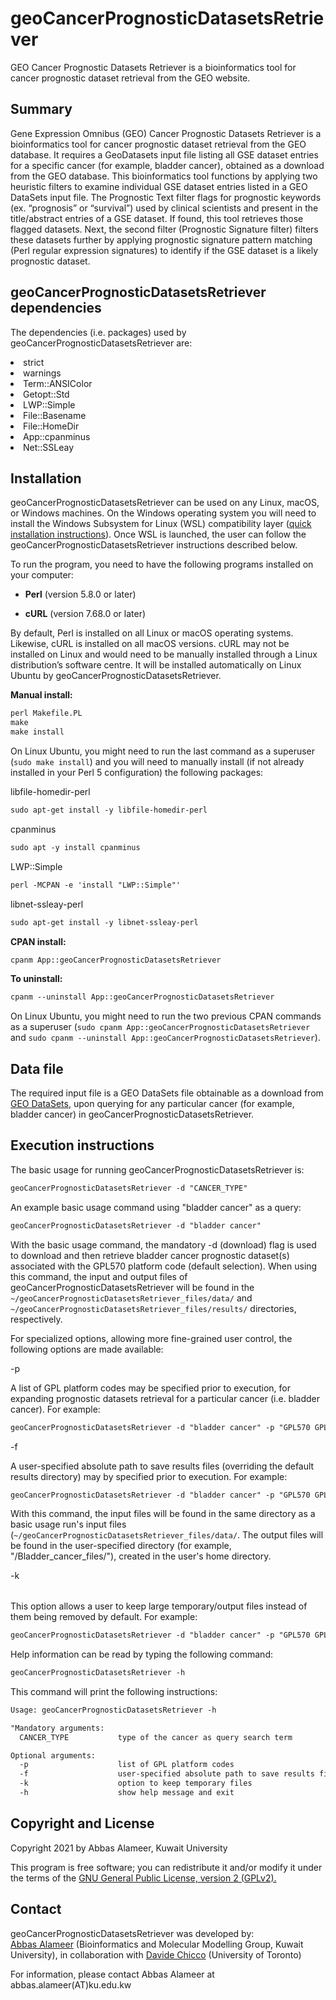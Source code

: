 # geoCancerPrognosticDatasetsRetriever
GEO Cancer Prognostic Datasets Retriever is a bioinformatics tool for cancer prognostic dataset retrieval from the GEO website.
## Summary
<p>Gene Expression Omnibus (GEO) Cancer Prognostic Datasets Retriever is a bioinformatics tool for cancer prognostic dataset retrieval from the GEO database. It requires a GeoDatasets input file listing all GSE dataset entries for a specific cancer (for example, bladder cancer), obtained as a download from the GEO database. This bioinformatics tool functions by applying two heuristic filters to examine individual GSE dataset entries listed in a GEO DataSets input file. The Prognostic Text filter flags for prognostic keywords (ex. “prognosis” or “survival”) used by clinical scientists and present in the title/abstract entries of a GSE dataset. If found, this tool retrieves those flagged datasets. Next, the second filter (Prognostic Signature filter) filters these datasets further by applying prognostic signature pattern matching (Perl regular expression signatures) to identify if the GSE dataset is a likely prognostic dataset.</p>

## geoCancerPrognosticDatasetsRetriever dependencies
The dependencies (i.e. packages) used by geoCancerPrognosticDatasetsRetriever are:

<li>strict</li>
<li>warnings</li>
<li>Term::ANSIColor</li>
<li>Getopt::Std</li>
<li>LWP::Simple</li>
<li>File::Basename</li>
<li>File::HomeDir</li>
<li>App::cpanminus</li>
<li>Net::SSLeay</li>


## Installation
geoCancerPrognosticDatasetsRetriever can be used on any Linux, macOS, or Windows machines. On the Windows operating system you will need to install the Windows Subsystem for Linux (WSL) compatibility layer (<a href="https://docs.microsoft.com/en-us/windows/wsl/install" target="_blank" rel="noopener noreferrer">quick installation instructions</a>). Once WSL is launched, the user can follow the geoCancerPrognosticDatasetsRetriever instructions described below.

To run the program, you need to have the following programs installed on your computer:

<p><ul><li><b>Perl</b> (version 5.8.0 or later)</li></ul></p>
<p><ul><li><b>cURL</b> (version 7.68.0 or later)</li></ul></p>
By default, Perl is installed on all Linux or macOS operating systems. Likewise, cURL is installed on all macOS versions. cURL may not be installed on Linux and would need to be manually installed through a Linux distribution’s software centre. It will be installed automatically on Linux Ubuntu by geoCancerPrognosticDatasetsRetriever.
<p></p>

<b>Manual install:</b>
```diff
perl Makefile.PL
make
make install
```

On Linux Ubuntu, you might need to run the last command as a superuser
(`sudo make install`) and you will need to manually install (if not
already installed in your Perl 5 configuration) the following packages:

libfile-homedir-perl

```diff
sudo apt-get install -y libfile-homedir-perl
```
cpanminus

```diff
sudo apt -y install cpanminus
```
LWP::Simple

```diff
perl -MCPAN -e 'install "LWP::Simple"'
```

libnet-ssleay-perl

```diff
sudo apt-get install -y libnet-ssleay-perl
```

<b>CPAN install:</b>

```diff
cpanm App::geoCancerPrognosticDatasetsRetriever
```

<b>To uninstall:</b>

```diff
cpanm --uninstall App::geoCancerPrognosticDatasetsRetriever
```
On Linux Ubuntu, you might need to run the two previous CPAN commands as a superuser (`sudo cpanm App::geoCancerPrognosticDatasetsRetriever` and `sudo cpanm --uninstall App::geoCancerPrognosticDatasetsRetriever`).

## Data file
The required input file is a GEO DataSets file obtainable as a download  from <a href="https://www.ncbi.nlm.nih.gov/gds/" target="_blank" rel="noopener noreferrer">GEO DataSets</a>, upon querying for any particular cancer (for example, bladder cancer) in geoCancerPrognosticDatasetsRetriever.

## Execution instructions
The basic usage for running geoCancerPrognosticDatasetsRetriever is:

```diff
geoCancerPrognosticDatasetsRetriever -d "CANCER_TYPE"
```

An example basic usage command using "bladder cancer" as a query: 

```diff
geoCancerPrognosticDatasetsRetriever -d "bladder cancer"
```
With the basic usage command, the mandatory -d (download) flag is used to download and then retrieve bladder cancer prognostic dataset(s) associated with the GPL570 platform code (default selection). When using this command, the input and output files of geoCancerPrognosticDatasetsRetriever will be found in the `~/geoCancerPrognosticDatasetsRetriever_files/data/` and `~/geoCancerPrognosticDatasetsRetriever_files/results/` directories, respectively.

For specialized options, allowing more fine-grained user control, the following options are made available:

-p <list of GPL platform codes>

A list of GPL platform codes may be specified prior to execution, for expanding prognostic datasets retrieval for a particular cancer (i.e. bladder cancer). For example:

```diff
geoCancerPrognosticDatasetsRetriever -d "bladder cancer" -p "GPL570 GPL97 GPL96"
```

-f <user-specified absolute path to save results files>

A user-specified absolute path to save results files (overriding the default results directory) may by specified prior to execution. For example:

```diff
geoCancerPrognosticDatasetsRetriever -d "bladder cancer" -p "GPL570 GPL97 GPL96" -f "/Bladder_cancer_files/"
```

With this command, the input files will be found in the same directory as a basic usage run's input files (`~/geoCancerPrognosticDatasetsRetriever_files/data/`. The output files will be found in the user-specified directory (for example, "/Bladder_cancer_files/"), created in the user's home directory.

-k <option to keep temporary files>

This option allows a user to keep large temporary/output files instead of them
being removed by default. For example:

```diff
geoCancerPrognosticDatasetsRetriever -d "bladder cancer" -p "GPL570 GPL97 GPL96" -f "/Bladder_cancer_files/" -k
```

<p>Help information can be read by typing the following command:</p>

```diff
geoCancerPrognosticDatasetsRetriever -h
```

<p>This command will print the following instructions:</p>

```diff
Usage: geoCancerPrognosticDatasetsRetriever -h

"Mandatory arguments:
  CANCER_TYPE           type of the cancer as query search term

Optional arguments:
  -p                    list of GPL platform codes
  -f                    user-specified absolute path to save results files
  -k                    option to keep temporary files
  -h                    show help message and exit
```

## Copyright and License

Copyright 2021 by Abbas Alameer, Kuwait University

This program is free software; you can redistribute it and/or modify
it under the terms of the <a href="http://www.gnu.org/licenses/gpl-2.0-standalone.html" target="_blank" rel="noopener noreferrer">GNU General Public License, version 2 (GPLv2).</a>

## Contact
<p>geoCancerPrognosticDatasetsRetriever was developed by:<br>
<a href="http://kuweb.ku.edu.kw/biosc/People/AcademicStaff/Dr.AbbasAlameer/index.htm" target="_blank" rel="noopener noreferrer">Abbas Alameer</a> (Bioinformatics and Molecular Modelling Group, Kuwait University), in collaboration with <a href="http://www.DavideChicco.it" target="_blank" rel="noopener noreferrer">Davide Chicco</a> (University of Toronto)</br>

For information, please contact Abbas Alameer at abbas.alameer(AT)ku.edu.kw</p>
